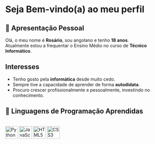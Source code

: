 # Seja Bem-vindo(a) ao meu perfil

## 👤 Apresentação Pessoal
Olá, o meu nome é **Rosário**, sou angolano e tenho **18 anos**.  
Atualmente estou a frequentar o Ensino Médio no curso de **Técnico Informático**.

## Interesses
- Tenho gosto pela **informática** desde muito cedo.  
- Sempre tive a capacidade de aprender de forma **autodidata**.  
- Procuro crescer profissionalmente e pessoalmente, investindo no conhecimento.

## 🚀 Linguagens de Programação Aprendidas
<div style="display: inline_block"><br>
  <img align="center" alt="Python" height="40" width="40" src="https://cdn.jsdelivr.net/gh/devicons/devicon/icons/python/python-original.svg" />
  <img align="center" alt="JavaScript" height="40" width="40" src="https://cdn.jsdelivr.net/gh/devicons/devicon/icons/javascript/javascript-original.svg" />
  <img align="center" alt="HTML5" height="40" width="40" src="https://cdn.jsdelivr.net/gh/devicons/devicon/icons/html5/html5-original.svg" />
  <img align="center" alt="CSS3" height="40" width="40" src="https://cdn.jsdelivr.net/gh/devicons/devicon/icons/css3/css3-original.svg" />
</div>
